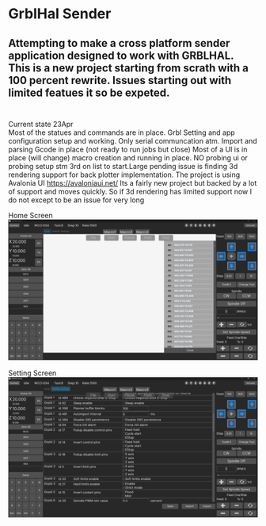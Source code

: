 # GrblHal Sender 
Attempting  to make a  cross platform sender application designed to work with GRBLHAL.  This is a new project  starting from scrath  with a 100 percent rewrite.  Issues  starting out with limited featues it so be expeted.
<br><br>
---
Current state 23Apr <br>
Most of the statues  and commands are in place.
Grbl Setting and app configuration setup and working. 
Only serial communcation atm. Import and parsing Gcode in place (not ready to run jobs but close) Most of a UI is in place (will change) macro creation and running in place. NO probing ui or probing setup stm  3rd on list to start.Large pending issue is finding 3d rendering support for  back plotter implementation. 
The project is using Avalonia UI  https://avaloniaui.net/ Its a fairly new project but backed by a lot of support and  moves quickly.  So if 3d rendering has limited support now 
I do not except to be an issue for very long

Home Screen 
![Home Screen](GrblHAL_Sender/Media/HomeScreen.png)

Setting Screen 
![Setting Screen](GrblHAL_Sender/Media/Setting.png)
